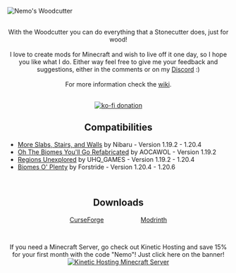 ![Nemo's Woodcutter](https://github.com/NemoNotFound/NemosWoodcutter/blob/master/src/main/resources/assets/nemos-woodcutter/title.png?raw=true)
<br><br>

<p align="center">
  With the Woodcutter you can do everything that a Stonecutter does, just for wood! <br><br>
  I love to create mods for Minecraft and wish to live off it one day, so I hope you like what I do.
  Either way feel free to give me your feedback and suggestions, either in the comments or on my <a href="https://discord.com/invite/yxs9dga">Discord</a> :) 
  <br><br>
  For more information check the <a href="https://www.nemonotfound.com/minecraft-mods/nemos-woodcutter">wiki</a>.
</p>

<br>

<div align="center">
  <a href="https://ko-fi.com/J3J5UXAPK">
    <img src="https://ko-fi.com/img/githubbutton_sm.svg" alt="ko-fi donation">
  </a>
</div>

<h2 align="center">Compatibilities</h2>
<ul>
  <li>
    <a href="https://www.curseforge.com/minecraft/mc-mods/more-slabs-stairs-and-walls">More Slabs, Stairs, and Walls</a> by Nibaru - Version 1.19.2 - 1.20.4
  </li>
  <li>
    <a href="https://www.curseforge.com/minecraft/mc-mods/oh-the-biomes-youll-go-fabric">Oh The Biomes You'll Go Refabricated</a> by AOCAWOL - Version 1.19.2
  </li>
  <li>
    <a href="https://www.curseforge.com/minecraft/mc-mods/regions-unexplored">Regions Unexplored</a> by UHQ_GAMES - Version 1.19.2 - 1.20.4
  </li>
  <li>
    <a href="https://www.curseforge.com/minecraft/mc-mods/biomes-o-plenty">Biomes O' Plenty</a> by Forstride - Version 1.20.4 - 1.20.6
  </li>
</ul>

<br>

<h2 align="center">Downloads</h2>
<p align="center">
  <a href="https://www.curseforge.com/minecraft/mc-mods/nemos-woodcutter">CurseForge</a>&emsp;&emsp;&emsp;&emsp;&emsp;&emsp;<a href="https://modrinth.com/mod/nemos-woodcutter">Modrinth</a>
</p>

<br>

<p align="center">
  If you need a Minecraft Server, go check out Kinetic Hosting and save 15% for your first month with the code "Nemo"! Just click here on the banner! <br>
  <a href="https://billing.kinetichosting.net/aff.php?aff=679">
    <img src="https://imgur.com/lguE51t.png" alt="Kinetic Hosting Minecraft Server">
  </a>
</p>

